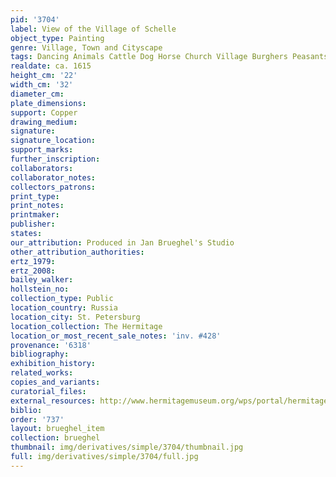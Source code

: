 ```yaml
---
pid: '3704'
label: View of the Village of Schelle
object_type: Painting
genre: Village, Town and Cityscape
tags: Dancing Animals Cattle Dog Horse Church Village Burghers Peasants Cart Road
realdate: ca. 1615
height_cm: '22'
width_cm: '32'
diameter_cm: 
plate_dimensions: 
support: Copper
drawing_medium: 
signature: 
signature_location: 
support_marks: 
further_inscription: 
collaborators: 
collaborator_notes: 
collectors_patrons: 
print_type: 
print_notes: 
printmaker: 
publisher: 
states: 
our_attribution: Produced in Jan Brueghel's Studio
other_attribution_authorities: 
ertz_1979: 
ertz_2008: 
bailey_walker: 
hollstein_no: 
collection_type: Public
location_country: Russia
location_city: St. Petersburg
location_collection: The Hermitage
location_or_most_recent_sale_notes: 'inv. #428'
provenance: '6318'
bibliography: 
exhibition_history: 
related_works: 
copies_and_variants: 
curatorial_files: 
external_resources: http://www.hermitagemuseum.org/wps/portal/hermitage/digital-collection/01.+Paintings/48099/?lng=en
biblio: 
order: '737'
layout: brueghel_item
collection: brueghel
thumbnail: img/derivatives/simple/3704/thumbnail.jpg
full: img/derivatives/simple/3704/full.jpg
---
```

